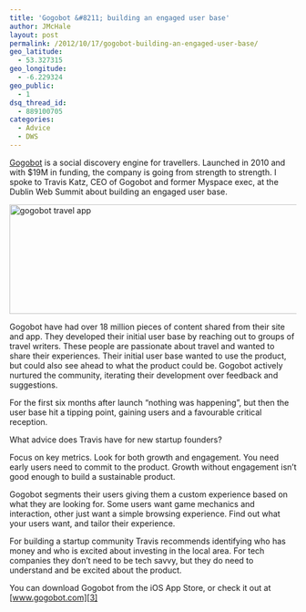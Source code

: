 ```yaml
---
title: 'Gogobot &#8211; building an engaged user base'
author: JMcHale
layout: post
permalink: /2012/10/17/gogobot-building-an-engaged-user-base/
geo_latitude:
  - 53.327315
geo_longitude:
  - -6.229324
geo_public:
  - 1
dsq_thread_id:
  - 889100705
categories:
  - Advice
  - DWS
---
```

[Gogobot][1] is a social discovery engine for travellers. Launched in 2010 and with $19M in funding, the company is going from strength to strength. I spoke to Travis Katz, CEO of Gogobot and former Myspace exec, at the Dublin Web Summit about building an engaged user base.

[<img class="alignleft size-full wp-image-6421" title="Gogobot-Logo" alt="gogobot travel app" src="http://www.rookieoven.com/wp-content/uploads/2012/10/Gogobot-Logo.jpg" width="540" height="192" />][2]

Gogobot have had over 18 million pieces of content shared from their site and app. They developed their initial user base by reaching out to groups of travel writers. These people are passionate about travel and wanted to share their experiences. Their initial user base wanted to use the product, but could also see ahead to what the product could be. Gogobot actively nurtured the community, iterating their development over feedback and suggestions.

For the first six months after launch &#8220;nothing was happening&#8221;, but then the user base hit a tipping point, gaining users and a favourable critical reception.

What advice does Travis have for new startup founders?

Focus on key metrics. Look for both growth and engagement. You need early users need to commit to the product. Growth without engagement isn&#8217;t good enough to build a sustainable product.

Gogobot segments their users giving them a custom experience based on what they are looking for. Some users want game mechanics and interaction, other just want a simple browsing experience. Find out what your users want, and tailor their experience.

For building a startup community Travis recommends identifying who has money and who is excited about investing in the local area. For tech companies they don&#8217;t need to be tech savvy, but they do need to understand and be excited about the product.

You can download Gogobot from the iOS App Store, or check it out at [www.gogobot.com][3]

 [1]: http://gogobot.com "Lessons from Organising an Event"
 [2]: http://gogobot.com "GoGoBot Logo"
 [3]: http://www.gogobot.com "GoGoBot homepage"